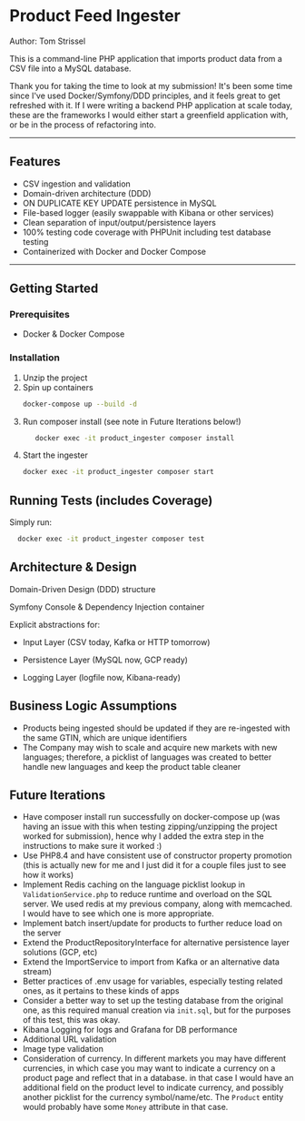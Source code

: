 # Product Feed Ingester 
Author: Tom Strissel

This is a command-line PHP application that imports product data from a CSV file into a MySQL database.


Thank you for taking the time to look at my submission! It's been some time since I've used Docker/Symfony/DDD principles,
and it feels great to get refreshed with it. If I were writing a backend PHP application at scale today, these are the frameworks
I would either start a greenfield application with, or be in the process of refactoring into.

---

## Features

- CSV ingestion and validation
- Domain-driven architecture (DDD)
- ON DUPLICATE KEY UPDATE persistence in MySQL
- File-based logger (easily swappable with Kibana or other services)
- Clean separation of input/output/persistence layers
- 100% testing code coverage with PHPUnit including test database testing
- Containerized with Docker and Docker Compose

---

## Getting Started

### Prerequisites

- Docker & Docker Compose

### Installation

1. Unzip the project
2. Spin up containers
   ```bash
   docker-compose up --build -d
   ```
3. Run composer install (see note in Future Iterations below!)
   ```bash
      docker exec -it product_ingester composer install
4. Start the ingester
    ```bash
   docker exec -it product_ingester composer start
   ```

## Running Tests (includes Coverage)
Simply run:
```bash
  docker exec -it product_ingester composer test
```


## Architecture & Design
Domain-Driven Design (DDD) structure

Symfony Console & Dependency Injection container

Explicit abstractions for:

- Input Layer (CSV today, Kafka or HTTP tomorrow)

- Persistence Layer (MySQL now, GCP ready)

- Logging Layer (logfile now, Kibana-ready)

## Business Logic Assumptions
- Products being ingested should be updated if they are re-ingested with the same GTIN, which are unique identifiers
- The Company may wish to scale and acquire new markets with new languages; therefore, a picklist of languages was created to better handle new languages and keep the product table cleaner

## Future Iterations
- Have composer install run successfully on docker-compose up (was having an issue with this when testing zipping/unzipping the project worked for submission), hence why I added the extra step in the instructions to make sure it worked :)
- Use PHP8.4 and have consistent use of constructor property promotion (this is actually new for me and I just did it for a couple files just to see how it works)
- Implement Redis caching on the language picklist lookup in  `ValidationService.php` to reduce runtime and overload on the SQL server. We used redis at my previous company, along with memcached. I would have to see which one is more appropriate.
- Implement batch insert/update for products to further reduce load on the server
- Extend the ProductRepositoryInterface for alternative persistence layer solutions (GCP, etc)
- Extend the ImportService to import from Kafka or an alternative data stream)
- Better practices of .env usage for variables, especially testing related ones, as it pertains to these kinds of apps
- Consider a better way to set up the testing database from the original one, as this required manual creation via `init.sql`, but for the purposes of this test, this was okay.
- Kibana Logging for logs and Grafana for DB performance
- Additional URL validation
- Image type validation
- Consideration of currency. In different markets you may have different currencies, in which case you may want to indicate a currency on a product page and reflect that in a database. in that case I would have an additional field on the product level to indicate currency, and possibly another picklist for the currency symbol/name/etc. The `Product` entity would probably have some `Money` attribute in that case. 





   
   
